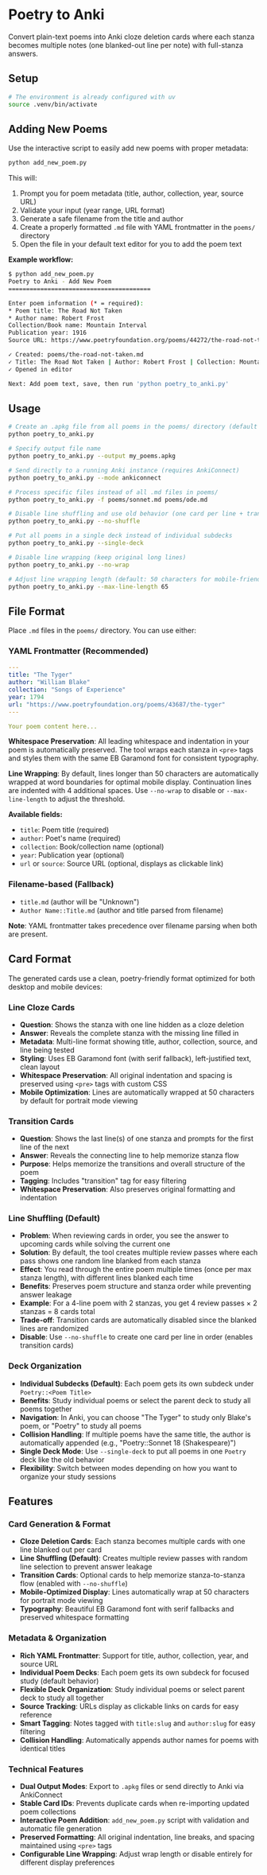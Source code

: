 # Poetry to Anki

Convert plain-text poems into Anki cloze deletion cards where each stanza becomes multiple notes (one blanked-out line per note) with full-stanza answers.

## Setup

```bash
# The environment is already configured with uv
source .venv/bin/activate
```

## Adding New Poems

Use the interactive script to easily add new poems with proper metadata:

```bash
python add_new_poem.py
```

This will:

1. Prompt you for poem metadata (title, author, collection, year, source URL)
2. Validate your input (year range, URL format)
3. Generate a safe filename from the title and author
4. Create a properly formatted `.md` file with YAML frontmatter in the `poems/` directory
5. Open the file in your default text editor for you to add the poem text

**Example workflow:**

```bash
$ python add_new_poem.py
Poetry to Anki - Add New Poem
========================================

Enter poem information (* = required):
* Poem title: The Road Not Taken
* Author name: Robert Frost
Collection/Book name: Mountain Interval
Publication year: 1916
Source URL: https://www.poetryfoundation.org/poems/44272/the-road-not-taken

✓ Created: poems/the-road-not-taken.md
✓ Title: The Road Not Taken | Author: Robert Frost | Collection: Mountain Interval | Year: 1916 | Source: https://www.poetryfoundation.org/poems/44272/the-road-not-taken
✓ Opened in editor

Next: Add poem text, save, then run 'python poetry_to_anki.py'
```

## Usage

```bash
# Create an .apkg file from all poems in the poems/ directory (default behavior)
python poetry_to_anki.py

# Specify output file name
python poetry_to_anki.py --output my_poems.apkg

# Send directly to a running Anki instance (requires AnkiConnect)
python poetry_to_anki.py --mode ankiconnect

# Process specific files instead of all .md files in poems/
python poetry_to_anki.py -f poems/sonnet.md poems/ode.md

# Disable line shuffling and use old behavior (one card per line + transitions)
python poetry_to_anki.py --no-shuffle

# Put all poems in a single deck instead of individual subdecks
python poetry_to_anki.py --single-deck

# Disable line wrapping (keep original long lines)
python poetry_to_anki.py --no-wrap

# Adjust line wrapping length (default: 50 characters for mobile-friendly display)
python poetry_to_anki.py --max-line-length 65
```

## File Format

Place `.md` files in the `poems/` directory. You can use either:

### YAML Frontmatter (Recommended)

```yaml
---
title: "The Tyger"
author: "William Blake"
collection: "Songs of Experience"
year: 1794
url: "https://www.poetryfoundation.org/poems/43687/the-tyger"
---

Your poem content here...
```

**Whitespace Preservation**: All leading whitespace and indentation in your poem is automatically preserved. The tool wraps each stanza in `<pre>` tags and styles them with the same EB Garamond font for consistent typography.

**Line Wrapping**: By default, lines longer than 50 characters are automatically wrapped at word boundaries for optimal mobile display. Continuation lines are indented with 4 additional spaces. Use `--no-wrap` to disable or `--max-line-length` to adjust the threshold.

**Available fields:**

- `title`: Poem title (required)
- `author`: Poet's name (required)  
- `collection`: Book/collection name (optional)
- `year`: Publication year (optional)
- `url` or `source`: Source URL (optional, displays as clickable link)

### Filename-based (Fallback)

- `title.md` (author will be "Unknown")
- `Author Name::Title.md` (author and title parsed from filename)

**Note**: YAML frontmatter takes precedence over filename parsing when both are present.

## Card Format

The generated cards use a clean, poetry-friendly format optimized for both desktop and mobile devices:

### Line Cloze Cards

- **Question**: Shows the stanza with one line hidden as a cloze deletion
- **Answer**: Reveals the complete stanza with the missing line filled in
- **Metadata**: Multi-line format showing title, author, collection, source, and line being tested
- **Styling**: Uses EB Garamond font (with serif fallback), left-justified text, clean layout
- **Whitespace Preservation**: All original indentation and spacing is preserved using `<pre>` tags with custom CSS
- **Mobile Optimization**: Lines are automatically wrapped at 50 characters by default for portrait mode viewing

### Transition Cards

- **Question**: Shows the last line(s) of one stanza and prompts for the first line of the next
- **Answer**: Reveals the connecting line to help memorize stanza flow
- **Purpose**: Helps memorize the transitions and overall structure of the poem
- **Tagging**: Includes "transition" tag for easy filtering
- **Whitespace Preservation**: Also preserves original formatting and indentation

### Line Shuffling (Default)

- **Problem**: When reviewing cards in order, you see the answer to upcoming cards while solving the current one
- **Solution**: By default, the tool creates multiple review passes where each pass shows one random line blanked from each stanza
- **Effect**: You read through the entire poem multiple times (once per max stanza length), with different lines blanked each time
- **Benefits**: Preserves poem structure and stanza order while preventing answer leakage
- **Example**: For a 4-line poem with 2 stanzas, you get 4 review passes × 2 stanzas = 8 cards total
- **Trade-off**: Transition cards are automatically disabled since the blanked lines are randomized
- **Disable**: Use `--no-shuffle` to create one card per line in order (enables transition cards)

### Deck Organization

- **Individual Subdecks (Default)**: Each poem gets its own subdeck under `Poetry::<Poem Title>`
- **Benefits**: Study individual poems or select the parent deck to study all poems together
- **Navigation**: In Anki, you can choose "The Tyger" to study only Blake's poem, or "Poetry" to study all poems
- **Collision Handling**: If multiple poems have the same title, the author is automatically appended (e.g., "Poetry::Sonnet 18 (Shakespeare)")
- **Single Deck Mode**: Use `--single-deck` to put all poems in one `Poetry` deck like the old behavior
- **Flexibility**: Switch between modes depending on how you want to organize your study sessions

## Features

### Card Generation & Format

- **Cloze Deletion Cards**: Each stanza becomes multiple cards with one line blanked out per card
- **Line Shuffling (Default)**: Creates multiple review passes with random line selection to prevent answer leakage
- **Transition Cards**: Optional cards to help memorize stanza-to-stanza flow (enabled with `--no-shuffle`)
- **Mobile-Optimized Display**: Lines automatically wrap at 50 characters for portrait mode viewing
- **Typography**: Beautiful EB Garamond font with serif fallbacks and preserved whitespace formatting

### Metadata & Organization

- **Rich YAML Frontmatter**: Support for title, author, collection, year, and source URL
- **Individual Poem Decks**: Each poem gets its own subdeck for focused study (default behavior)
- **Flexible Deck Organization**: Study individual poems or select parent deck to study all together
- **Source Tracking**: URLs display as clickable links on cards for easy reference
- **Smart Tagging**: Notes tagged with `title:slug` and `author:slug` for easy filtering
- **Collision Handling**: Automatically appends author names for poems with identical titles

### Technical Features

- **Dual Output Modes**: Export to `.apkg` files or send directly to Anki via AnkiConnect
- **Stable Card IDs**: Prevents duplicate cards when re-importing updated poem collections
- **Interactive Poem Addition**: `add_new_poem.py` script with validation and automatic file generation
- **Preserved Formatting**: All original indentation, line breaks, and spacing maintained using `<pre>` tags
- **Configurable Line Wrapping**: Adjust wrap length or disable entirely for different display preferences
